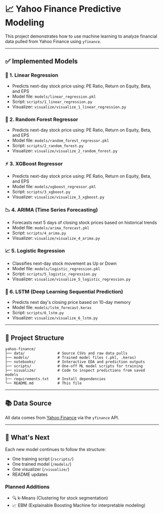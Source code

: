 # 📈 Yahoo Finance Predictive Modeling

This project demonstrates how to use machine learning to analyze financial data pulled from Yahoo Finance using `yfinance`.

---

## ✅ Implemented Models

### 🧮 1. Linear Regression
- Predicts next-day stock price using: PE Ratio, Return on Equity, Beta, and EPS
- Model file: `models/linear_regression.pkl`
- Script: `scripts/1_linear_regression.py`
- Visualizer: `visualize/visualize_1_linear_regression.py`

### 🌲 2. Random Forest Regressor
- Predicts next-day stock price using: PE Ratio, Return on Equity, Beta, and EPS
- Model file: `models/random_forest_regressor.pkl`
- Script: `scripts/2_random_forest.py`
- Visualizer: `visualize/visualize_2_random_forest.py`

### ⚡ 3. XGBoost Regressor
- Predicts next-day stock price using: PE Ratio, Return on Equity, Beta, and EPS
- Model file: `models/xgboost_regressor.pkl`
- Script: `scripts/3_xgboost.py`
- Visualizer: `visualize/visualize_3_xgboost.py`

### 📉 4. ARIMA (Time Series Forecasting)
- Forecasts next 5 days of closing stock prices based on historical trends
- Model file: `models/arima_forecast.pkl`
- Script: `scripts/4_arima.py`
- Visualizer: `visualize/visualize_4_arima.py`

### 📈 5. Logistic Regression
- Classifies next-day stock movement as Up or Down
- Model file: `models/logistic_regression.pkl`
- Script: `scripts/5_logistic_regression.py`
- Visualizer: `visualize/visualize_5_logistic_regression.py`

### 🔁 6. LSTM (Deep Learning Sequential Prediction)
- Predicts next day's closing price based on 10-day memory
- Model file: `models/lstm_forecast.keras`
- Script: `scripts/6_lstm.py`
- Visualizer: `visualize/visualize_6_lstm.py`

---

## 📁 Project Structure

```
yahoo-finance/
├── data/               # Source CSVs and raw data pulls
├── models/             # Trained model files (.pkl, .keras)
├── notebooks/          # Interactive EDA and prediction outputs
├── scripts/            # One-off ML model scripts for training
├── visualize/          # Code to inspect predictions from saved models
├── requirements.txt    # Install dependencies
└── README.md           # This file
```

---

## 📚 Data Source
All data comes from [Yahoo Finance](https://finance.yahoo.com/) via the `yfinance` API.

---

## 🔮 What's Next

Each new model continues to follow the structure:
- One training script (`/scripts/`)
- One trained model (`/models/`)
- One visualizer (`/visualize/`)
- README updates

### Planned Additions

- 🔍 k-Means (Clustering for stock segmentation)
- 📈 EBM (Explainable Boosting Machine for interpretable modeling)